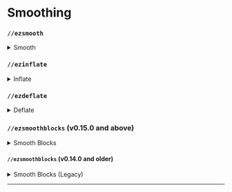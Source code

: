 # Smoothing

### `//ezsmooth`

<details>

<summary>Smooth</summary>

**`//ezsmooth <radii> <iterations> <bias> [-w <profile>]`**

**`Alias: //ezsm`**

The `//ezsmooth` command smooths the edges and surfaces of a selected region using a 3 dimensional smoothing algorithm.

* **Radii**: The smoothing radius or radii, which can be a single value or three comma-separated values for the East/West, Up/Down, and North/South directions, respectively. This parameter controls the extent of the smoothing effect.
* **Iterations**: The number of times the smoothing operation is executed. More iterations lead to a smoother outcome but increase processing time.
* **Bias**: A value between -1.0 and 1.0 that adjusts the smoothing effect's expansion or contraction. Positive values expand the smoothed area, while negative values contract it.
* **-w**: See [Smoothblocks](../smoothblocks/smoothblocks.md).

</details>

### `//ezinflate`

<details>

<summary>Inflate</summary>

**`//ezinflate <radii> [-w <profile>]`**

**`Alias: //inflate`**

The `//ezinflate` command expands the volume of blocks within a selected region by a specified amount, effectively "inflating" the build.

* **Radii**: Specifies the expansion distance, which can be a single value or three comma-separated values for the East/West, Up/Down, and North/South directions, respectively. This value determines how far from the original surfaces the new, inflated surfaces will be created.
* **-w**: See [Smoothblocks](../smoothblocks/smoothblocks.md).

</details>

### `//ezdeflate`

<details>

<summary>Deflate</summary>

**`//ezdeflate <radii> [-w <profile>]`**

**`Alias: //deflate`**

The `//ezdeflate` command contracts the volume of blocks within a selected region by a specified amount, effectively "deflating" the build.

* **Radii**: Specifies the expansion distance, which can be a single value or three comma-separated values for the East/West, Up/Down, and North/South directions, respectively. This value determines how far inwards from the original surfaces that blocks will be removed.
* **-w**: See [Smoothblocks](../smoothblocks/smoothblocks.md).

</details>

### `//ezsmoothblocks` (v0.15.0 and above)

<details>

<summary>Smooth Blocks</summary>

**`//ezsmoothblocks <profile> <radius> <bias>`**

**`Alias: //ezsb`**

The `//ezsmoothblocks` command modifies a selected region by placing slabs, stairs, and walls to create a significantly smoother surface.

* **Profile**: Determines the set of shaping blocks used. See [#profiles](../smoothblocks/smoothblocks.md#profiles "mention").

- **Radius**: Specifies the smoothing radius in blocks. This value determines the area around each block that is considered during the smoothing process. The larger the value to more aggressive the smoothing.

* **Bias**: A value between -1.0 and 1.0 that adjusts the smoothing effect which determines how many blocks are added or removed. Positive values will lead to more blocks being placed than removed, while negative values will remove more blocks than add.
* **-w**: See [Smoothblocks](../smoothblocks/smoothblocks.md).

</details>

#### `//ezsmoothblocks` (v0.14.0 and older)

<details>

<summary>Smooth Blocks (Legacy)</summary>

**`//ezsmoothblocks <radius> <iterations> <bias> [-s] [-t] [-w]`**

**`Alias: //smoothblocks`**

The `//ezsmoothblocks` command modifies a selected region by placing slabs, stairs, and walls to create a significantly smoother surface.

* **Radius**: Specifies the smoothing radius in blocks. This value determines the area around each block that is considered during the smoothing process.
* **Iterations**: The number of times the smoothing operation is executed. More iterations result in a smoother outcome but increase processing time.
* **Bias**: A value between -1.0 and 1.0 that adjusts the smoothing effect's expansion or contraction. Positive values tend to expand the smoothed area, while negative values contract it, offering control over the final appearance.
* **-s**: Limits the smoothing process to only use slabs.
* **-t**: Excludes walls from smoothing.
* **-w**: Uses an alternative set of blocks.

</details>

***
